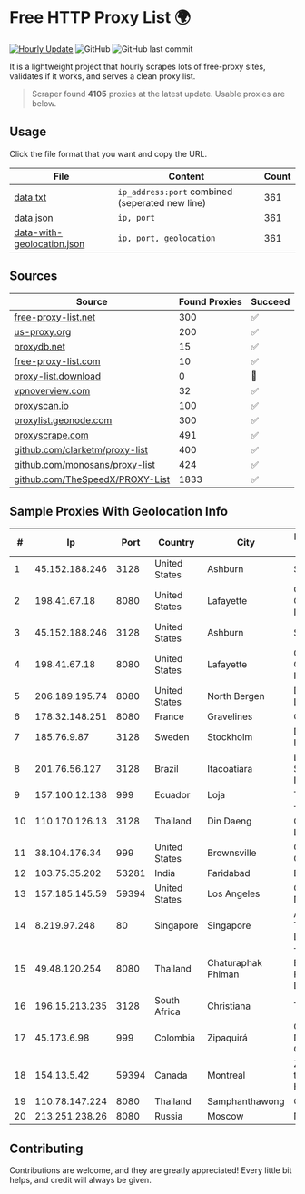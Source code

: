 
# Free HTTP Proxy List 🌍

[![Hourly Update](https://github.com/mertguvencli/http-proxy-list/actions/workflows/main.yml/badge.svg?branch=main)](https://github.com/mertguvencli/http-proxy-list/actions/workflows/main.yml)
![GitHub](https://img.shields.io/github/license/mertguvencli/http-proxy-list)
![GitHub last commit](https://img.shields.io/github/last-commit/mertguvencli/http-proxy-list)

It is a lightweight project that hourly scrapes lots of free-proxy sites, validates if it works, and serves a clean proxy list.


> Scraper found **4105** proxies at the latest update. Usable proxies are below.

## Usage

Click the file format that you want and copy the URL.


|File|Content|Count|
|----|-------|-----|
|[data.txt](https://raw.githubusercontent.com/mertguvencli/http-proxy-list/main/proxy-list/data.txt)|`ip_address:port` combined (seperated new line)|361|
|[data.json](https://raw.githubusercontent.com/mertguvencli/http-proxy-list/main/proxy-list/data.json)|`ip, port`|361|
|[data-with-geolocation.json](https://raw.githubusercontent.com/mertguvencli/http-proxy-list/main/proxy-list/data-with-geolocation.json)|`ip, port, geolocation`|361|

## Sources

|Source|Found Proxies|Succeed|
|------|-------------|-------|
|[free-proxy-list.net](https://free-proxy-list.net)|300|✅|
|[us-proxy.org](https://www.us-proxy.org)|200|✅|
|[proxydb.net](http://proxydb.net)|15|✅|
|[free-proxy-list.com](https://free-proxy-list.com/?page=&port=&type%5B%5D=http&type%5B%5D=https&up_time=0&search=Search)|10|✅|
|[proxy-list.download](https://www.proxy-list.download/HTTP)|0|🚫|
|[vpnoverview.com](https://vpnoverview.com/privacy/anonymous-browsing/free-proxy-servers)|32|✅|
|[proxyscan.io](https://www.proxyscan.io)|100|✅|
|[proxylist.geonode.com](https://proxylist.geonode.com/api/proxy-list?limit=300&page=1&sort_by=lastChecked&sort_type=desc&protocols=http,https)|300|✅|
|[proxyscrape.com](https://api.proxyscrape.com/v2/?request=displayproxies&protocol=http&timeout=10000&country=all&ssl=all&anonymity=all)|491|✅|
|[github.com/clarketm/proxy-list](https://raw.githubusercontent.com/clarketm/proxy-list/master/proxy-list-raw.txt)|400|✅|
|[github.com/monosans/proxy-list](https://raw.githubusercontent.com/monosans/proxy-list/main/proxies/http.txt)|424|✅|
|[github.com/TheSpeedX/PROXY-List](https://raw.githubusercontent.com/TheSpeedX/PROXY-List/master/http.txt)|1833|✅|


## Sample Proxies With Geolocation Info

|#|Ip|Port|Country|City|Internet Service Provider|
|-|--|----|-------|----|-------------------------|
|1|45.152.188.246|3128|United States|Ashburn|Sprint|
|2|198.41.67.18|8080|United States|Lafayette|Cox Communications Inc.|
|3|45.152.188.246|3128|United States|Ashburn|Sprint|
|4|198.41.67.18|8080|United States|Lafayette|Cox Communications Inc.|
|5|206.189.195.74|8080|United States|North Bergen|DigitalOcean, LLC|
|6|178.32.148.251|8080|France|Gravelines|OVH SAS|
|7|185.76.9.87|3128|Sweden|Stockholm|DataCamp Limited|
|8|201.76.56.127|3128|Brazil|Itacoatiara|Locaweb Serviços de Internet S/A|
|9|157.100.12.138|999|Ecuador|Loja|Telconet S.A|
|10|110.170.126.13|3128|Thailand|Din Daeng|True Internet Corporation CO. Ltd.|
|11|38.104.176.34|999|United States|Brownsville|Cogent Communications|
|12|103.75.35.202|53281|India|Faridabad|Elyzium Softech|
|13|157.185.145.59|59394|United States|Los Angeles|Quantil Networks Inc|
|14|8.219.97.248|80|Singapore|Singapore|Alibaba (US) Technology Co., Ltd.|
|15|49.48.120.254|8080|Thailand|Chaturaphak Phiman|Triple T Broadband Public Company Limited|
|16|196.15.213.235|3128|South Africa|Christiana|Telkom SA Ltd.|
|17|45.173.6.98|999|Colombia|Zipaquirá|Columbus Networks Colombia|
|18|154.13.5.42|59394|Canada|Montreal|Zhihua Lu trading as HostHub|
|19|110.78.147.224|8080|Thailand|Samphanthawong|CAT-BB|
|20|213.251.238.26|8080|Russia|Moscow|NLine-Kiev|



## Contributing

Contributions are welcome, and they are greatly appreciated! Every
little bit helps, and credit will always be given.

